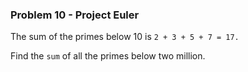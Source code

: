 ### Problem 10 - Project Euler

The sum of the primes below 10 is  `2 + 3 + 5 + 7 = 17.`

Find the `sum` of all the primes below two million.
